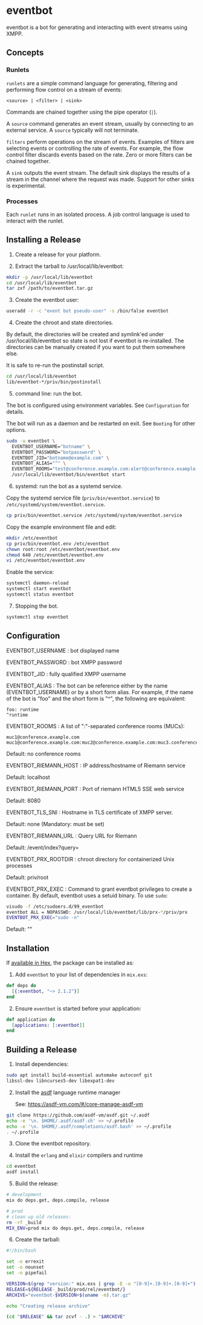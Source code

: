 # eventbot

eventbot is a bot for generating and interacting with event streams using
XMPP.

## Concepts

### Runlets

`runlets` are a simple command language for generating, filtering and
performing flow control on a stream of events:

```
<source> | <filter> | <sink>
```

Commands are chained together using the pipe operator (`|`).

A `source` command generates an event stream, usually by connecting to
an external service. A `source` typically will not terminate.

`filters` perform operations on the stream of events. Examples of filters
are selecting events or controlling the rate of events. For example,
the flow control filter discards events based on the rate. Zero or more
filters can be chained together.

A `sink` outputs the event stream. The default sink displays the results
of a stream in the channel where the request was made. Support for other
sinks is experimental.

### Processes

Each `runlet` runs in an isolated process. A job control language is
used to interact with the runlet.

## Installing a Release

1. Create a release for your platform.

2. Extract the tarball to /usr/local/lib/eventbot:

```bash
mkdir -p /usr/local/lib/eventbot
cd /usr/local/lib/eventbot
tar zxf /path/to/eventbot.tar.gz
```

3. Create the eventbot user:

```bash
useradd -r -c "event bot pseudo-user" -s /bin/false eventbot
```

4. Create the chroot and state directories.

By default, the directories will be created and symlink'ed under
/usr/local/lib/eventbot so state is not lost if eventbot is re-installed. The
directories can be manually created if you want to put them somewhere
else.

It is safe to re-run the postinstall script.

```bash
cd /usr/local/lib/eventbot
lib/eventbot-*/priv/bin/postinstall
```

5. command line: run the bot.

The bot is configured using environment variables. See `Configuration`
for details.

The bot will run as a daemon and be restarted on exit. See `Booting`
for other options.

```bash
sudo -u eventbot \
  EVENTBOT_USERNAME="botname" \
  EVENTBOT_PASSWORD="botpassword" \
  EVENTBOT_JID="botname@example.com" \
  EVENTBOT_ALIAS="^" \
  EVENTBOT_ROOMS="test@conference.example.com:alert@conference.example.com" \
  /usr/local/lib/eventbot/bin/eventbot start
```

6. systemd: run the bot as a systemd service.

Copy the systemd service file (`priv/bin/eventbot.service`) to
`/etc/systemd/system/eventbot.service`.

```bash
cp priv/bin/eventbot.service /etc/systemd/system/eventbot.service
```

Copy the example environment file and edit:

```bash
mkdir /etc/eventbot
cp priv/bin/eventbot.env /etc/eventbot
chown root:root /etc/eventbot/eventbot.env
chmod 640 /etc/eventbot/eventbot.env
vi /etc/eventbot/eventbot.env
```

Enable the service:

```bash
systemctl daemon-reload
systemctl start eventbot
systemctl status eventbot
```

7. Stopping the bot.

```bash
systemctl stop eventbot
```

## Configuration

EVENTBOT_USERNAME
: bot displayed name

EVENTBOT_PASSWORD
: bot XMPP password

EVENTBOT_JID
: fully qualified XMPP username

EVENTBOT_ALIAS
: The bot can be reference either by the name (EVENTBOT_USERNAME) or by a
short form alias. For example, if the name of the bot is "foo" and the
short form is "^", the following are equivalent:

```
foo: runtime
^runtime
```

EVENTBOT_ROOMS
: A list of ":"-separated conference rooms (MUCs):

```
muc1@conference.example.com
muc1@conference.example.com:muc2@conference.example.com:muc3.conference.example.com
```

Default: no conference rooms

EVENTBOT_RIEMANN_HOST
: IP address/hostname of Riemann service

Default: localhost

EVENTBOT_RIEMANN_PORT
: Port of riemann HTML5 SSE web service

Default: 8080

EVENTBOT_TLS_SNI
: Hostname in TLS certificate of XMPP server.

Default: none (Mandatory: must be set)

EVENTBOT_RIEMANN_URL
: Query URL for Riemann

Default: /event/index?query=

EVENTBOT_PRX_ROOTDIR
: chroot directory for containerized Unix processes

Default: priv/root

EVENTBOT_PRX_EXEC
: Command to grant eventbot privileges to create a container. By default,
eventbot uses a setuid binary. To use `sudo`:

```bash
visudo -f /etc/sudoers.d/99_eventbot
eventbot ALL = NOPASSWD: /usr/local/lib/eventbot/lib/prx-*/priv/prx
EVENTBOT_PRX_EXEC="sudo -n"
```

Default: ""

## Installation

If [available in Hex](https://hex.pm/docs/publish), the package can be installed as:

1. Add `eventbot` to your list of dependencies in `mix.exs`:

```elixir
def deps do
  [{:eventbot, "~> 2.1.2"}]
end
```

2. Ensure `eventbot` is started before your application:

```elixir
def application do
  [applications: [:eventbot]]
end
```

## Building a Release

1. Install dependencies:

```bash
sudo apt install build-essential automake autoconf git
libssl-dev libncurses5-dev libexpat1-dev
```

2. Install the [asdf](https://github.com/asdf-vm/asdf) language
   runtime manager

   See: https://asdf-vm.com/#/core-manage-asdf-vm

```bash
git clone https://github.com/asdf-vm/asdf.git ~/.asdf
echo -e '\n. $HOME/.asdf/asdf.sh' >> ~/.profile
echo -e '\n. $HOME/.asdf/completions/asdf.bash' >> ~/.profile
. ~/.profile
```

3. Clone the eventbot repository.

4. Install the `erlang` and `elixir` compilers and runtime

```bash
cd eventbot
asdf install
```

5. Build the release:

```bash
# development
mix do deps.get, deps.compile, release

# prod
# clean up old releases:
rm -rf _build
MIX_ENV=prod mix do deps.get, deps.compile, release
```

6. Create the tarball:

```bash
#!/bin/bash

set -o errexit
set -o nounset
set -o pipefail

VERSION=$(grep "version:" mix.exs | grep -E -o "[0-9]+.[0-9]+.[0-9]+")
RELEASE=${RELEASE-_build/prod/rel/eventbot/}
ARCHIVE="eventbot-$VERSION+$(uname -m).tar.gz"

echo "Creating release archive"

(cd "$RELEASE" && tar zcvf - .) > "$ARCHIVE"
```
